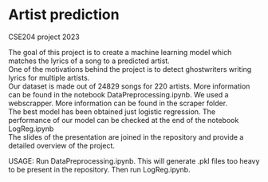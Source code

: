 # Artist prediction
CSE204 project 2023 

The goal of this project is to create a machine learning model which matches the lyrics of a song to a predicted artist. \
One of the motivations behind the project is to detect ghostwriters writing lyrics for multiple artists. \
Our dataset is made out of 24829 songs for 220 artists. More information can be found in the notebook DataPreprocessing.ipynb. We used a webscrapper. More information can be found in the scraper folder.\
The best model has been obtained just logistic regression. 
The performance of our model can be checked at the end of the notebook LogReg.ipynb\
The slides of the presentation are joined in the repository and provide a detailed overview of the project.

USAGE:
Run DataPreprocessing.ipynb. This will generate .pkl files too heavy to be present in the repository. Then run LogReg.ipynb.

